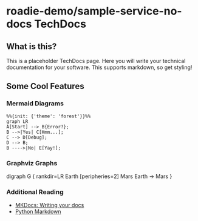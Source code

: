 # roadie-demo/sample-service-no-docs TechDocs

## What is this?

This is a placeholder TechDocs page. Here you will write your technical documentation for your software. This supports markdown, so get styling!

## Some Cool Features

### Mermaid Diagrams

```mermaid
%%{init: {'theme': 'forest'}}%%
graph LR
A[Start] --> B{Error?};
B -->|Yes| C[Hmm...];
C --> D[Debug];
D --> B;
B ---->|No| E[Yay!];
```

### Graphviz Graphs

digraph G {
    rankdir=LR
    Earth [peripheries=2]
    Mars
    Earth -> Mars
}

### Additional Reading

- [MKDocs: Writing your docs](https://www.mkdocs.org/user-guide/writing-your-docs/)
- [Python Markdown](https://python-markdown.github.io/)
